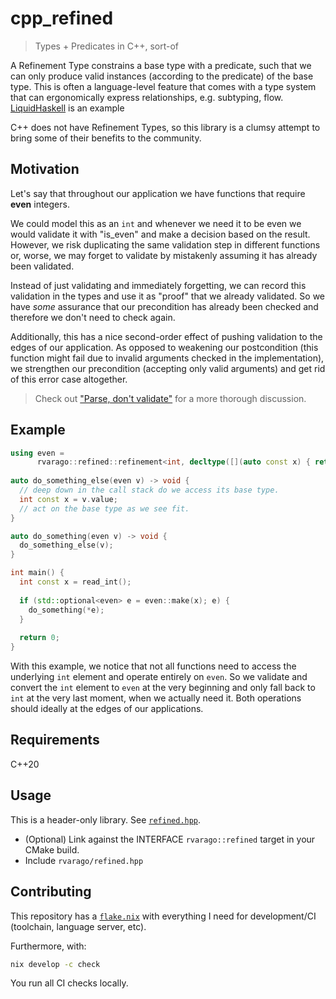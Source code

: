 # cpp_refined

> Types + Predicates in C++, sort-of

A Refinement Type constrains a base type with a predicate, such that we can only produce valid instances (according to the predicate) of the base type. This is often a language-level feature that comes with a type system that can ergonomically express relationships, e.g. subtyping, flow. [LiquidHaskell](https://ucsd-progsys.github.io/liquidhaskell/) is an example

C++ does not have Refinement Types, so this library is a clumsy attempt to bring some of their benefits to the community.

## Motivation

Let's say that throughout our application we have functions that require **even** integers.

We could model this as an `int` and whenever we need it to be even we would validate it with "is_even" and make a decision based on the result. However, we risk duplicating the same validation step in different functions or, worse, we may forget to validate by mistakenly assuming it has already been validated.

Instead of just validating and immediately forgetting, we can record this validation in the types and use it as "proof" that we already validated. So we have _some_ assurance that our precondition has already been checked and therefore we don't need to check again.

Additionally, this has a nice second-order effect of pushing validation to the edges of our application. As opposed to weakening our postcondition (this function might fail due to invalid arguments checked in the implementation), we strengthen our precondition (accepting only valid arguments) and get rid of this error case altogether.

> Check out ["Parse, don't validate"](https://lexi-lambda.github.io/blog/2019/11/05/parse-don-t-validate/) for a more thorough discussion.

## Example

```cpp
using even =
      rvarago::refined::refinement<int, decltype([](auto const x) { return x % 2 == 0; })>;
      
auto do_something_else(even v) -> void {
  // deep down in the call stack do we access its base type.
  int const x = v.value;
  // act on the base type as we see fit. 
}

auto do_something(even v) -> void {
  do_something_else(v);
}

int main() {
  int const x = read_int();
  
  if (std::optional<even> e = even::make(x); e) {
    do_something(*e);
  }
  
  return 0;
}
```

With this example, we notice that not all functions need to access the underlying `int` element and operate entirely on `even`. So we validate and convert the `int` element to `even` at the very beginning and only fall back to `int` at the very last moment, when we actually need it. Both operations should ideally at the edges of our applications.

## Requirements

C++20

## Usage

This is a header-only library. See [`refined.hpp`](include/rvarago/refined.hpp).

- (Optional) Link against the INTERFACE `rvarago::refined` target in your CMake build.
- Include `rvarago/refined.hpp`

## Contributing

This repository has a [`flake.nix`](./flake.nix) with everything I need for development/CI (toolchain, language server, etc).

Furthermore, with:

```sh
nix develop -c check
```

You run all CI checks locally.
